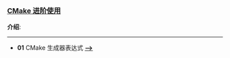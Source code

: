 ### [CMake 进阶使用](#)

**介绍**:  

----

* **01** CMake 生成器表达式 [**-->**](./contents/HighStage/CMakeGeneratorExpression.md)

